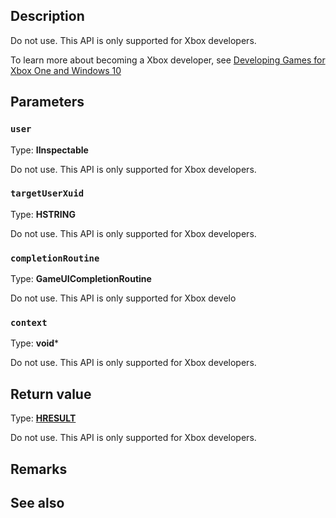 ## Description

Do not use. This API is only supported for Xbox developers.

To learn more about becoming a Xbox developer, see [Developing Games for Xbox One and Windows 10](https://www.xbox.com/Developers)

## Parameters

### `user`

Type: **IInspectable**

Do not use. This API is only supported for Xbox developers.

### `targetUserXuid`

Type: **HSTRING**

Do not use. This API is only supported for Xbox developers.

### `completionRoutine`

Type: **GameUICompletionRoutine**

Do not use. This API is only supported for Xbox develo

### `context`

Type: **void***

Do not use. This API is only supported for Xbox developers.

## Return value

Type: **[HRESULT](https://learn.microsoft.com/windows/win32/com/structure-of-com-error-codes)**

Do not use. This API is only supported for Xbox developers.

## Remarks

## See also